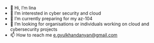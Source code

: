 - 👋 Hi, I’m lina
- 👀 I’m interested in cyber security and cloud
- 🌱 I’m currently preparing for my az-104
- 💞️ I’m looking for organisations or individuals working on cloud and cybersecurity projects
- 📫 How to reach me e.gyulkhandanyan@gmail.com

<!---
gyulkhandanyan/gyulkhandanyan is a ✨ special ✨ repository because its `README.md` (this file) appears on your GitHub profile.
You can click the Preview link to take a look at your changes.
--->
